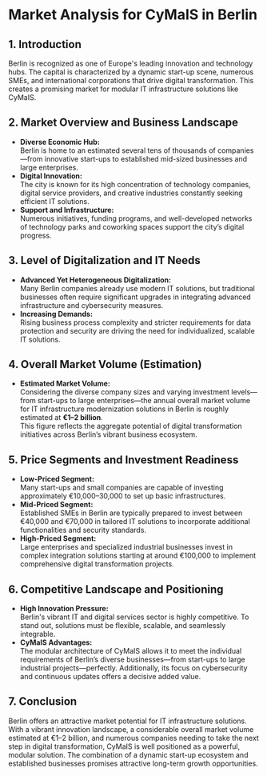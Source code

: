 # Market Analysis for CyMaIS in Berlin

## 1. Introduction
Berlin is recognized as one of Europe's leading innovation and technology hubs. The capital is characterized by a dynamic start-up scene, numerous SMEs, and international corporations that drive digital transformation. This creates a promising market for modular IT infrastructure solutions like CyMaIS.

## 2. Market Overview and Business Landscape
- **Diverse Economic Hub:**  
  Berlin is home to an estimated several tens of thousands of companies—from innovative start-ups to established mid-sized businesses and large enterprises.
- **Digital Innovation:**  
  The city is known for its high concentration of technology companies, digital service providers, and creative industries constantly seeking efficient IT solutions.
- **Support and Infrastructure:**  
  Numerous initiatives, funding programs, and well-developed networks of technology parks and coworking spaces support the city’s digital progress.

## 3. Level of Digitalization and IT Needs
- **Advanced Yet Heterogeneous Digitalization:**  
  Many Berlin companies already use modern IT solutions, but traditional businesses often require significant upgrades in integrating advanced infrastructure and cybersecurity measures.
- **Increasing Demands:**  
  Rising business process complexity and stricter requirements for data protection and security are driving the need for individualized, scalable IT solutions.

## 4. Overall Market Volume (Estimation)
- **Estimated Market Volume:**  
  Considering the diverse company sizes and varying investment levels—from start-ups to large enterprises—the annual overall market volume for IT infrastructure modernization solutions in Berlin is roughly estimated at **€1–2 billion**.  
  This figure reflects the aggregate potential of digital transformation initiatives across Berlin’s vibrant business ecosystem.

## 5. Price Segments and Investment Readiness
- **Low-Priced Segment:**  
  Many start-ups and small companies are capable of investing approximately €10,000–30,000 to set up basic infrastructures.
- **Mid-Priced Segment:**  
  Established SMEs in Berlin are typically prepared to invest between €40,000 and €70,000 in tailored IT solutions to incorporate additional functionalities and security standards.
- **High-Priced Segment:**  
  Large enterprises and specialized industrial businesses invest in complex integration solutions starting at around €100,000 to implement comprehensive digital transformation projects.

## 6. Competitive Landscape and Positioning
- **High Innovation Pressure:**  
  Berlin's vibrant IT and digital services sector is highly competitive. To stand out, solutions must be flexible, scalable, and seamlessly integrable.
- **CyMaIS Advantages:**  
  The modular architecture of CyMaIS allows it to meet the individual requirements of Berlin’s diverse businesses—from start-ups to large industrial projects—perfectly. Additionally, its focus on cybersecurity and continuous updates offers a decisive added value.

## 7. Conclusion
Berlin offers an attractive market potential for IT infrastructure solutions. With a vibrant innovation landscape, a considerable overall market volume estimated at €1–2 billion, and numerous companies needing to take the next step in digital transformation, CyMaIS is well positioned as a powerful, modular solution. The combination of a dynamic start-up ecosystem and established businesses promises attractive long-term growth opportunities.